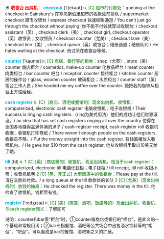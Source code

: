 ☀ <font color="red">**收银台 出纳机：**</font>
<font color="sky blue">**checkout**</font> [ˈtʃekaʊt]
<font color="rgb(227, 108, 9)">n. [C] 超市的付款处：</font>queuing at the checkout in Sainsbury's 在塞恩斯伯里超市的收款处前排队 / supermarket checkout 超市收银台 / express checkout 快速结账通道 / You can't just go through the checkout without paying! 你不能不付钱就穿过收银台! / checkout assistant（英）, checkout clerk（美）, checkout girl, checkout operator（英）收银员；女收银员 / checkout counter（尤美）, checkout lane（美）, checkout line（美）, checkout queue（英）收银台；结账通道；结账队列 / He hates waiting at the checkout. 他讨厌在收银台等候。

<font color="sky blue">**counter**</font> ['kaʊntə] 
<font color="rgb(227, 108, 9)">n. [C] 商店、银行等的柜台：</font>shop（尤英）, store（美）counter 商店柜台 / cosmetics, make-up counter 化妆品柜台 / meat counter 肉类柜台 / bar counter 吧台 / reception counter 接待柜台 / kitchen counter 厨房的操作台 / glass, wooden counter 玻璃柜台；木质柜台 / counter staff（英）柜台工作人员 / She handed me my coffee over the counter. 她把我的咖啡从柜台上方递给我。
          
<font color="sky blue">**cash register**</font>
<font color="rgb(227, 108, 9)">n. [C]（商店、酒吧或餐馆的）现金出纳机、收银机：</font>computerized, electronic cash register 电脑收银机；电子收银机 / Their success is ringing cash registers.（ring为美式用法）他们的成功让他们财源滚滚。/ an idea that has set cash registers ringing all over the country 使得在全国各地赚得盆满体满的点子 / cash-register receipt, cash-register roll 收银机收据；收银机打印卷纸 / There weren't enough people on the cash registers. 收银员不够。/ Put the money straight into the cash register. 将钱直接放入收银机内。/ He gave her $10 from the cash register. 他从收银机里取出10美元给了她。

<font color="sky blue">**till**</font> [tɪl] 
<font color="rgb(227, 108, 9)">n. 1 [C] [英]（商店等的）收银机，现金出纳机，相当于cash register：</font>computerized, electronic till 电脑化钱柜；电子钱柜 / till receipt, till roll 收银小票；收音机纸卷 <font color="rgb(227, 108, 9)">2 [C] [英，非正式] 大型商店中的收银台：</font>Please pay at the till. 请在交款处付款。/ a long queue at the till 收款处的长队 <font color="rgb(227, 108, 9)">3 [C] [尤美]（现金出纳机的）放钱的抽屉：</font>He checked the register. There was money in the till. 他检查了收银机。钱柜里有钱。

<font color="sky blue">**register**</font> ['redӡɪstə] 
<font color="rgb(227, 108, 9)">n. [C] [美]（商店、酒吧、饭店等的）现金出纳机，收银机，与cash register同义：</font>了解即可

说明：counter和bar表“柜台”时，①counter指商店或银行的“柜台”，是此义的一个基础和常规用词；②bar专指餐馆、酒吧等公共场合中出售酒水饮料等的“柜台”、“吧台”。可以看成是bar的餐馆、酒吧等之义的扩展。

